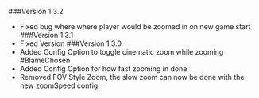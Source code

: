###Version 1.3.2
* Fixed bug where where player would be zoomed in on new game start
###Version 1.3.1
* Fixed Version
###Version 1.3.0
* Added Config Option to toggle cinematic zoom while zooming #BlameChosen
* Added Config Option for how fast zooming in done
* Removed FOV Style Zoom, the slow zoom can now be done with the new zoomSpeed config